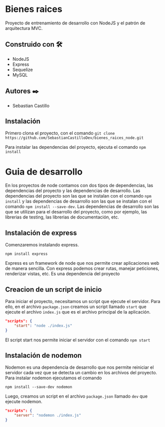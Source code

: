 # Bienes raices
Proyecto de entrenamiento de desarrollo con NodeJS y el patrón de arquitectura MVC.

## Construido con 🛠️
- NodeJS
- Express
- Sequelize
- MySQL

## Autores ✒️
- Sebastian Castillo

## Instalación
Primero clona el proyecto, con el comando
`git clone https://github.com/SebastianCastilloDev/bienes_raices_node.git`

Para instalar las dependencias del proyecto, ejecuta el comando
`npm install`

# Guia de desarrollo

En los proyectos de node contamos con dos tipos de dependencias, las dependencias del proyecto y las dependencias de desarrollo. Las dependencias del proyecto son las que se instalan con el comando `npm install` y las dependencias de desarrollo son las que se instalan con el comando `npm install --save-dev`. Las dependencias de desarrollo son las que se utilizan para el desarrollo del proyecto, como por ejemplo, las librerias de testing, las librerias de documentación, etc.


## Instalación de express
Comenzaremos instalando express.

`npm install express`

Express es un framework de node que nos permite crear aplicaciones web de manera sencilla. Con express podemos crear rutas, manejar peticiones, renderizar vistas, etc.
Es una dependencia del proyecto

## Creacion de un script de inicio
Para iniciar el proyecto, necesitamos un script que ejecute el servidor. Para ello, en el archivo `package.json` creamos un script llamado `start` que ejecute el archivo `index.js` que es el archivo principal de la aplicación.

```json
"scripts": {
    "start": "node ./index.js"
}
```

El script start nos permite iniciar el servidor con el comando `npm start`

## Instalación de nodemon
Nodemon es una dependencia de desarrollo que nos permite reiniciar el servidor cada vez que se detecta un cambio en los archivos del proyecto. Para instalar nodemon ejecutamos el comando

`npm install --save-dev nodemon`

Luego, creamos un script en el archivo `package.json` llamado `dev` que ejecute nodemon.

```json
"scripts": {
    "server": "nodemon ./index.js"
}
```

